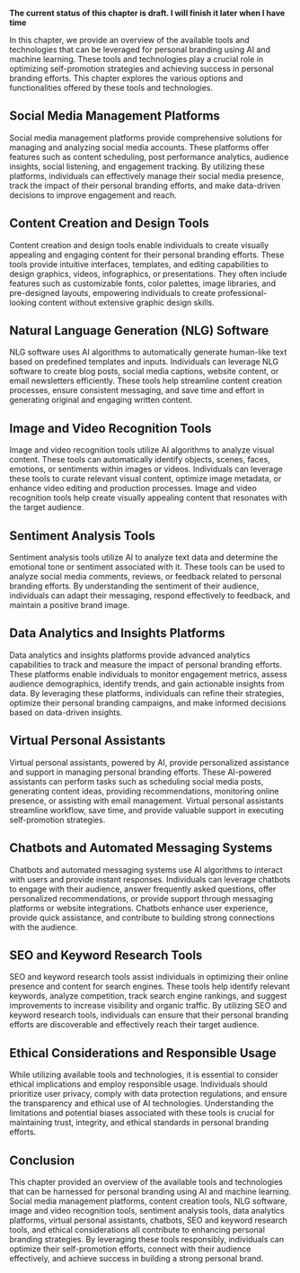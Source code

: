 **The current status of this chapter is draft. I will finish it later when I have time**

In this chapter, we provide an overview of the available tools and technologies that can be leveraged for personal branding using AI and machine learning. These tools and technologies play a crucial role in optimizing self-promotion strategies and achieving success in personal branding efforts. This chapter explores the various options and functionalities offered by these tools and technologies.

Social Media Management Platforms
---------------------------------

Social media management platforms provide comprehensive solutions for managing and analyzing social media accounts. These platforms offer features such as content scheduling, post performance analytics, audience insights, social listening, and engagement tracking. By utilizing these platforms, individuals can effectively manage their social media presence, track the impact of their personal branding efforts, and make data-driven decisions to improve engagement and reach.

Content Creation and Design Tools
---------------------------------

Content creation and design tools enable individuals to create visually appealing and engaging content for their personal branding efforts. These tools provide intuitive interfaces, templates, and editing capabilities to design graphics, videos, infographics, or presentations. They often include features such as customizable fonts, color palettes, image libraries, and pre-designed layouts, empowering individuals to create professional-looking content without extensive graphic design skills.

Natural Language Generation (NLG) Software
------------------------------------------

NLG software uses AI algorithms to automatically generate human-like text based on predefined templates and inputs. Individuals can leverage NLG software to create blog posts, social media captions, website content, or email newsletters efficiently. These tools help streamline content creation processes, ensure consistent messaging, and save time and effort in generating original and engaging written content.

Image and Video Recognition Tools
---------------------------------

Image and video recognition tools utilize AI algorithms to analyze visual content. These tools can automatically identify objects, scenes, faces, emotions, or sentiments within images or videos. Individuals can leverage these tools to curate relevant visual content, optimize image metadata, or enhance video editing and production processes. Image and video recognition tools help create visually appealing content that resonates with the target audience.

Sentiment Analysis Tools
------------------------

Sentiment analysis tools utilize AI to analyze text data and determine the emotional tone or sentiment associated with it. These tools can be used to analyze social media comments, reviews, or feedback related to personal branding efforts. By understanding the sentiment of their audience, individuals can adapt their messaging, respond effectively to feedback, and maintain a positive brand image.

Data Analytics and Insights Platforms
-------------------------------------

Data analytics and insights platforms provide advanced analytics capabilities to track and measure the impact of personal branding efforts. These platforms enable individuals to monitor engagement metrics, assess audience demographics, identify trends, and gain actionable insights from data. By leveraging these platforms, individuals can refine their strategies, optimize their personal branding campaigns, and make informed decisions based on data-driven insights.

Virtual Personal Assistants
---------------------------

Virtual personal assistants, powered by AI, provide personalized assistance and support in managing personal branding efforts. These AI-powered assistants can perform tasks such as scheduling social media posts, generating content ideas, providing recommendations, monitoring online presence, or assisting with email management. Virtual personal assistants streamline workflow, save time, and provide valuable support in executing self-promotion strategies.

Chatbots and Automated Messaging Systems
----------------------------------------

Chatbots and automated messaging systems use AI algorithms to interact with users and provide instant responses. Individuals can leverage chatbots to engage with their audience, answer frequently asked questions, offer personalized recommendations, or provide support through messaging platforms or website integrations. Chatbots enhance user experience, provide quick assistance, and contribute to building strong connections with the audience.

SEO and Keyword Research Tools
------------------------------

SEO and keyword research tools assist individuals in optimizing their online presence and content for search engines. These tools help identify relevant keywords, analyze competition, track search engine rankings, and suggest improvements to increase visibility and organic traffic. By utilizing SEO and keyword research tools, individuals can ensure that their personal branding efforts are discoverable and effectively reach their target audience.

Ethical Considerations and Responsible Usage
--------------------------------------------

While utilizing available tools and technologies, it is essential to consider ethical implications and employ responsible usage. Individuals should prioritize user privacy, comply with data protection regulations, and ensure the transparency and ethical use of AI technologies. Understanding the limitations and potential biases associated with these tools is crucial for maintaining trust, integrity, and ethical standards in personal branding efforts.

Conclusion
----------

This chapter provided an overview of the available tools and technologies that can be harnessed for personal branding using AI and machine learning. Social media management platforms, content creation tools, NLG software, image and video recognition tools, sentiment analysis tools, data analytics platforms, virtual personal assistants, chatbots, SEO and keyword research tools, and ethical considerations all contribute to enhancing personal branding strategies. By leveraging these tools responsibly, individuals can optimize their self-promotion efforts, connect with their audience effectively, and achieve success in building a strong personal brand.
